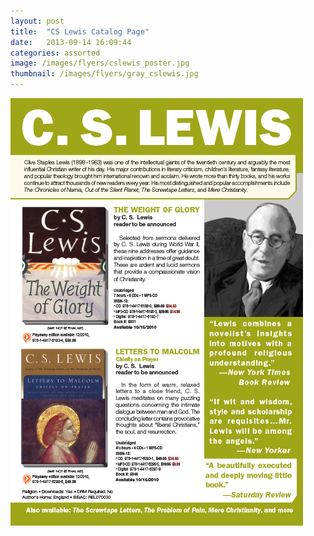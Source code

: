 ```yaml
---
layout: post
title:  "CS Lewis Catalog Page"
date:   2013-09-14 16:09:44
categories: assorted
image: /images/flyers/cslewis_poster.jpg
thumbnail: /images/flyers/gray_cslewis.jpg
---
```

![CS Lewis Catalog Page][image]

[image]: /images/flyers/cslewis_poster.jpg "CS Lewis Catalog Page"
